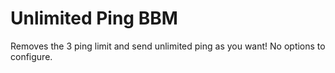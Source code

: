 # Unlimited Ping BBM
Removes the 3 ping limit and send unlimited ping as you want! No options to configure.
